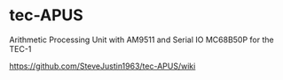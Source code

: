 # tec-APUS

Arithmetic Processing Unit with AM9511 and Serial IO MC68B50P for the TEC-1

https://github.com/SteveJustin1963/tec-APUS/wiki





 
